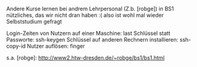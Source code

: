 Andere Kurse lernen bei andrem Lehrpersonal (Z.b. [robge]) in BS1 nützliches, das wir nicht dran haben :(
also ist wohl mal wieder Selbststudium gefragt

Login-Zeiten von Nutzern auf einer Maschine: last
Schlüssel statt Passworte: ssh-keygen
Schlüssel auf anderen Rechnern installieren: ssh-copy-id
Nutzer auflösen: finger

s.a.
[robge]: http://www2.htw-dresden.de/~robge/bs1/bs1.html
